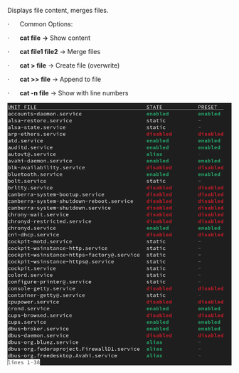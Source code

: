Displays file content, merges files.

·      Common Options:

·      **cat file** **→** Show content

·      **cat file1 file2** → Merge files

·      **cat > file** → Create file (overwrite)

·      **cat >> file** → Append to file

·      **cat -n file** → Show with line numbers

![cat command example](../../Assets/Attachments/Screenshot%202025-07-12%20120541.png)
